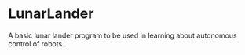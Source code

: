 # LunarLander
A basic lunar lander program to be used in learning about autonomous control of robots.
